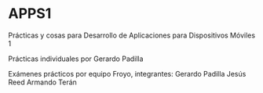 # APPS1
Prácticas y cosas para Desarrollo de Aplicaciones para Dispositivos Móviles 1

Prácticas individuales por Gerardo Padilla

Exámenes prácticos por equipo Froyo, integrantes:
Gerardo Padilla
Jesús Reed
Armando Terán
